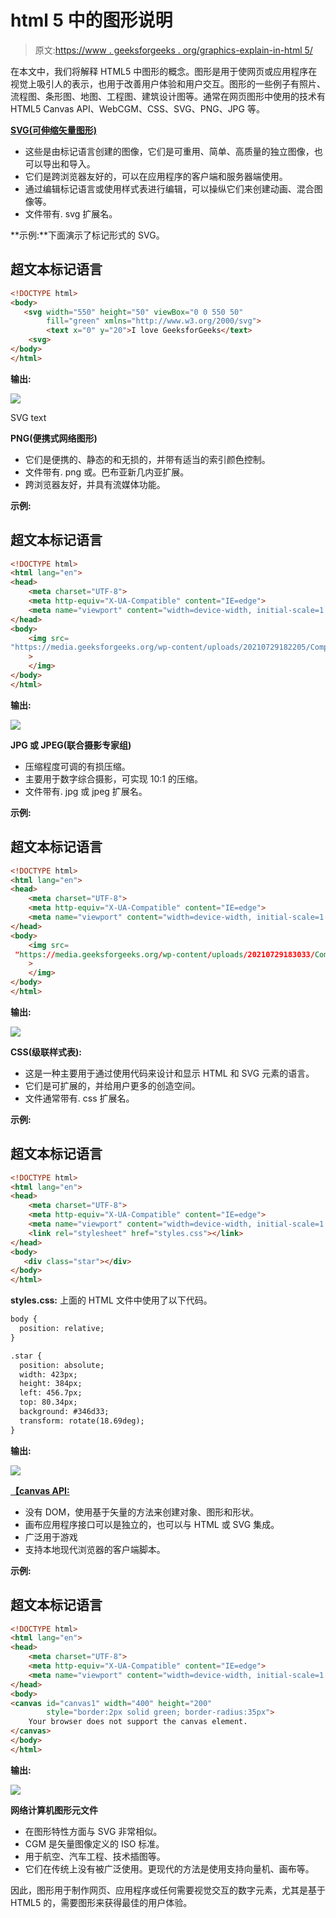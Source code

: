# html 5 中的图形说明

> 原文:[https://www . geeksforgeeks . org/graphics-explain-in-html 5/](https://www.geeksforgeeks.org/graphics-explanation-in-html5/)

在本文中，我们将解释 HTML5 中图形的概念。图形是用于使网页或应用程序在视觉上吸引人的表示，也用于改善用户体验和用户交互。图形的一些例子有照片、流程图、条形图、地图、工程图、建筑设计图等。通常在网页图形中使用的技术有 HTML5 Canvas API、WebCGM、CSS、SVG、PNG、JPG 等。

[**SVG(可伸缩矢量图形)**](https://www.geeksforgeeks.org/html-svg-basics/)

*   这些是由标记语言创建的图像，它们是可重用、简单、高质量的独立图像，也可以导出和导入。
*   它们是跨浏览器友好的，可以在应用程序的客户端和服务器端使用。
*   通过编辑标记语言或使用样式表进行编辑，可以操纵它们来创建动画、混合图像等。
*   文件带有. svg 扩展名。

**示例:**下面演示了标记形式的 SVG。

## 超文本标记语言

```html
<!DOCTYPE html>
<body>
   <svg width="550" height="50" viewBox="0 0 550 50" 
        fill="green" xmlns="http://www.w3.org/2000/svg">
        <text x="0" y="20">I love GeeksforGeeks</text>
    <svg>
</body>
</html>
```

**输出:**

![](img/dcb60066379992f3328231e8712fb4d5.png)

SVG text

**PNG(便携式网络图形)**

*   它们是便携的、静态的和无损的，并带有适当的索引颜色控制。
*   文件带有. png 或。巴布亚新几内亚扩展。
*   跨浏览器友好，并具有流媒体功能。

**示例:**

## 超文本标记语言

```html
<!DOCTYPE html>
<html lang="en">
<head>
    <meta charset="UTF-8">
    <meta http-equiv="X-UA-Compatible" content="IE=edge">
    <meta name="viewport" content="width=device-width, initial-scale=1.0">
</head>
<body>
    <img src=
"https://media.geeksforgeeks.org/wp-content/uploads/20210729182205/Component1-300x258.png"
    >
    </img>
</body>
</html>
```

**输出:**

![](img/5ea8cd8f162dc324dc23ea701143fa03.png)

**JPG 或 JPEG(联合摄影专家组)**

*   压缩程度可调的有损压缩。
*   主要用于数字综合摄影，可实现 10:1 的压缩。
*   文件带有. jpg 或 jpeg 扩展名。

**示例:**

## 超文本标记语言

```html
<!DOCTYPE html>
<html lang="en">
<head>
    <meta charset="UTF-8">
    <meta http-equiv="X-UA-Compatible" content="IE=edge">
    <meta name="viewport" content="width=device-width, initial-scale=1.0">    
</head>
<body>
    <img src=
 "https://media.geeksforgeeks.org/wp-content/uploads/20210729183033/Component2-300x189.jpg"
    >
    </img>
</body>
</html>
```

**输出:**

![](img/273ecebf2a62b97bc7f0321b5b858f4f.png)

**CSS(级联样式表):**

*   这是一种主要用于通过使用代码来设计和显示 HTML 和 SVG 元素的语言。
*   它们是可扩展的，并给用户更多的创造空间。
*   文件通常带有. css 扩展名。

**示例:**

## 超文本标记语言

```html
<!DOCTYPE html>
<html lang="en">
<head>
    <meta charset="UTF-8">
    <meta http-equiv="X-UA-Compatible" content="IE=edge">
    <meta name="viewport" content="width=device-width, initial-scale=1.0">
    <link rel="stylesheet" href="styles.css"></link>
</head>
<body>
   <div class="star"></div>
</body>
</html>
```

**styles.css:** 上面的 HTML 文件中使用了以下代码。

```html
body {
  position: relative;
}

.star {
  position: absolute;
  width: 423px;
  height: 384px;
  left: 456.7px;
  top: 80.34px;
  background: #346d33;
  transform: rotate(18.69deg);
}

```

**输出:**

![](img/0be749f93e17bf83e19df4950b2a3135.png)

[**【canvas API:**](https://www.geeksforgeeks.org/html-canvas-basics/)

*   没有 DOM，使用基于矢量的方法来创建对象、图形和形状。
*   画布应用程序接口可以是独立的，也可以与 HTML 或 SVG 集成。
*   广泛用于游戏
*   支持本地现代浏览器的客户端脚本。

**示例:**

## 超文本标记语言

```html
<!DOCTYPE html>
<html lang="en">
<head>
    <meta charset="UTF-8">
    <meta http-equiv="X-UA-Compatible" content="IE=edge">
    <meta name="viewport" content="width=device-width, initial-scale=1.0">   
</head>
<body>
<canvas id="canvas1" width="400" height="200" 
        style="border:2px solid green; border-radius:35px">
    Your browser does not support the canvas element.
</canvas>
</body>
</html>
```

**输出:**

![](img/edd8eca58adba6920f5067358e305949.png)

**网络计算机图形元文件**

*   在图形特性方面与 SVG 非常相似。
*   CGM 是矢量图像定义的 ISO 标准。
*   用于航空、汽车工程、技术插图等。
*   它们在传统上没有被广泛使用。更现代的方法是使用支持向量机、画布等。

因此，图形用于制作网页、应用程序或任何需要视觉交互的数字元素，尤其是基于 HTML5 的，需要图形来获得最佳的用户体验。